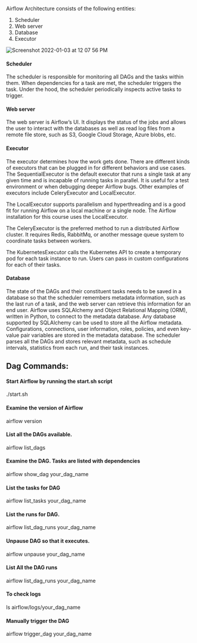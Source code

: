 Airflow Architecture consists of the following entities:
1. Scheduler
2. Web server
3. Database
4. Executor

![Screenshot 2022-01-03 at 12 07 56 PM](https://user-images.githubusercontent.com/22169012/147904766-faed9565-4552-44aa-a388-b0aa8a602b21.png)


#### Scheduler
The scheduler is responsible for monitoring all DAGs and the tasks within them. When dependencies for a task are met, the scheduler triggers the task. Under the hood, the scheduler periodically inspects active tasks to trigger.

#### Web server
The web server is Airflow’s UI. It displays the status of the jobs and allows the user to interact with the databases as well as read log files from a remote file store, such as S3, Google Cloud Storage, Azure blobs, etc.

#### Executor
The executor determines how the work gets done. There are different kinds of executors that can be plugged in for different behaviors and use cases. The SequentialExecutor is the default executor that runs a single task at any given time and is incapable of running tasks in parallel. It is useful for a test environment or when debugging deeper Airflow bugs. Other examples of executors include CeleryExecutor and LocalExecutor.

The LocalExecutor supports parallelism and hyperthreading and is a good fit for running Airflow on a local machine or a single node. The Airflow installation for this course uses the LocalExecutor.

The CeleryExecutor is the preferred method to run a distributed Airflow cluster. It requires Redis, RabbitMq, or another message queue system to coordinate tasks between workers.

The KubernetesExecutor calls the Kubernetes API to create a temporary pod for each task instance to run. Users can pass in custom configurations for each of their tasks.

#### Database
The state of the DAGs and their constituent tasks needs to be saved in a database so that the scheduler remembers metadata information, such as the last run of a task, and the web server can retrieve this information for an end user. Airflow uses SQLAlchemy and Object Relational Mapping (ORM), written in Python, to connect to the metadata database. Any database supported by SQLAlchemy can be used to store all the Airflow metadata. Configurations, connections, user information, roles, policies, and even key-value pair variables are stored in the metadata database. The scheduler parses all the DAGs and stores relevant metadata, such as schedule intervals, statistics from each run, and their task instances.


## Dag Commands:
#### Start Airflow by running the start.sh script
./start.sh

#### Examine the version of Airflow
airflow version

#### List all the DAGs available.
airflow list_dags

#### Examine the DAG. Tasks are listed with dependencies
airflow show_dag your_dag_name

#### List the tasks for DAG 
airflow list_tasks your_dag_name

#### List the runs for DAG.
airflow list_dag_runs your_dag_name

#### Unpause DAG so that it executes.
airflow unpause your_dag_name

#### List All the DAG runs
airflow list_dag_runs your_dag_name

#### To check logs
ls airflow/logs/your_dag_name

#### Manually trigger the DAG
airflow trigger_dag your_dag_name
